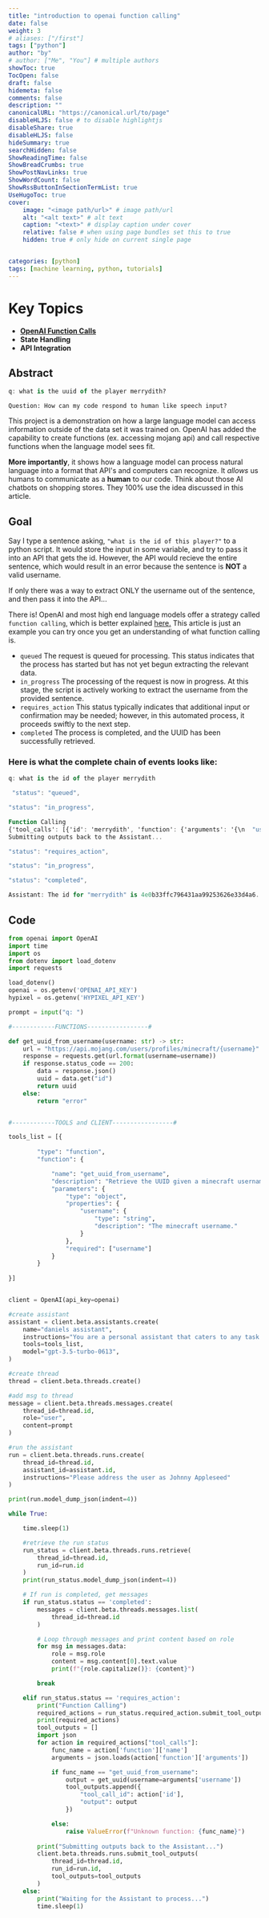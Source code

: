 ```yaml
---
title: "introduction to openai function calling"
date: false
weight: 3
# aliases: ["/first"]
tags: ["python"]
author: "by"
# author: ["Me", "You"] # multiple authors
showToc: true
TocOpen: false
draft: false
hidemeta: false
comments: false
description: ""
canonicalURL: "https://canonical.url/to/page"
disableHLJS: false # to disable highlightjs
disableShare: true
disableHLJS: false
hideSummary: true
searchHidden: false
ShowReadingTime: false
ShowBreadCrumbs: true
ShowPostNavLinks: true
ShowWordCount: false
ShowRssButtonInSectionTermList: true
UseHugoToc: true
cover:
    image: "<image path/url>" # image path/url
    alt: "<alt text>" # alt text
    caption: "<text>" # display caption under cover
    relative: false # when using page bundles set this to true
    hidden: true # only hide on current single page


categories: [python]
tags: [machine learning, python, tutorials]
---
```


# Key Topics

- [**OpenAI Function Calls**](https://platform.openai.com/docs/guides/function-calling)
- **State Handling**
- **API Integration**

## Abstract

```a title="console"
q: what is the uuid of the player merrydith?
```
`Question: How can my code respond to human like speech input?`


This project is a demonstration on how a large language model can access information outside of the data set it was trained on. OpenAI has added the capability to create functions (ex. accessing mojang api) and call respective functions when the language model sees fit.

**More importantly**, it shows how a language model can process natural language into a format that API's and computers can recognize. It *allows* us humans to communicate as a **human** to our code. Think about those AI chatbots on shopping stores. They 100% use the idea discussed in this article.


## Goal

Say I type a sentence asking, `"what is the id of this player?"` to a python script. It would store the input in some variable, and try to pass it into an API that gets the id. However, the API would recieve the entire sentence, which would result in an error because the sentence is **NOT** a valid username.

If only there was a way to extract ONLY the username out of the sentence, and then pass it into the API...

There is! OpenAI and most high end language models offer a strategy called `function calling`, which is better explained [here.](https://platform.openai.com/docs/guides/function-calling) This article is just an example you can try once you get an understanding of what function calling is.

- `queued` The request is queued for processing. This status indicates that the process has started but has not yet begun extracting the relevant data.
- `in_progress` The processing of the request is now in progress. At this stage, the script is actively working to extract the username from the provided sentence.
- `requires_action` This status typically indicates that additional input or confirmation may be needed; however, in this automated process, it proceeds swiftly to the next step.
- `completed` The process is completed, and the UUID has been successfully retrieved.

### Here is what the complete chain of events looks like:

```a title="console"
q: what is the id of the player merrydith
```

```a title="status 1: queued"
 "status": "queued",
```

```a title="status 2: in_progress"
"status": "in_progress",
```

```a title="function call"
Function Calling
{'tool_calls': [{'id': 'merrydith', 'function': {'arguments': '{\n  "username": "merrydith"\n}', 'name': 'get_uuid_from_username'}, 'type': 'function'}]}
Submitting outputs back to the Assistant...
```

```a title="status 3: requires_action"
"status": "requires_action",
```

```a title="status 4: in_progress"
"status": "in_progress",
```

```a title="status 5: completed"
"status": "completed",
```

```a title="output"
Assistant: The id for "merrydith" is 4e0b33ffc796431aa99253626e33d4a6.
```


















## Code

```python title="python 3.11"
from openai import OpenAI
import time
import os
from dotenv import load_dotenv
import requests

load_dotenv()
openai = os.getenv('OPENAI_API_KEY')
hypixel = os.getenv('HYPIXEL_API_KEY')

prompt = input("q: ")

#------------FUNCTIONS-----------------#

def get_uuid_from_username(username: str) -> str:
    url = "https://api.mojang.com/users/profiles/minecraft/{username}"
    response = requests.get(url.format(username=username))
    if response.status_code == 200:
        data = response.json()
        uuid = data.get("id")
        return uuid
    else:
        return "error"


#------------TOOLS and CLIENT-----------------#

tools_list = [{
    
        "type": "function",
        "function": {

            "name": "get_uuid_from_username",
            "description": "Retrieve the UUID given a minecraft username.",
            "parameters": {
                "type": "object",
                "properties": {
                    "username": {
                        "type": "string",
                        "description": "The minecraft username."
                    }
                },
                "required": ["username"]
            }
        }
    
}]


client = OpenAI(api_key=openai)

#create assistant
assistant = client.beta.assistants.create(
    name="daniels assistant",
    instructions="You are a personal assistant that caters to any task.",
    tools=tools_list,
    model="gpt-3.5-turbo-0613",
)

#create thread
thread = client.beta.threads.create()

#add msg to thread
message = client.beta.threads.messages.create(
    thread_id=thread.id,
    role="user",
    content=prompt
)

#run the assistant
run = client.beta.threads.runs.create(
    thread_id=thread.id,
    assistant_id=assistant.id,
    instructions="Please address the user as Johnny Appleseed"
)

print(run.model_dump_json(indent=4))

while True:

    time.sleep(1)

    #retrieve the run status
    run_status = client.beta.threads.runs.retrieve(
        thread_id=thread.id,
        run_id=run.id
    )
    print(run_status.model_dump_json(indent=4))

    # If run is completed, get messages
    if run_status.status == 'completed':
        messages = client.beta.threads.messages.list(
            thread_id=thread.id
        )

        # Loop through messages and print content based on role
        for msg in messages.data:
            role = msg.role
            content = msg.content[0].text.value
            print(f"{role.capitalize()}: {content}")

        break

    elif run_status.status == 'requires_action':
        print("Function Calling")
        required_actions = run_status.required_action.submit_tool_outputs.model_dump()
        print(required_actions)
        tool_outputs = []
        import json
        for action in required_actions["tool_calls"]:
            func_name = action['function']['name']
            arguments = json.loads(action['function']['arguments'])

            if func_name == "get_uuid_from_username":
                output = get_uuid(username=arguments['username'])
                tool_outputs.append({
                    "tool_call_id": action['id'],
                    "output": output
                })

            else:
                raise ValueError(f"Unknown function: {func_name}")
            
        print("Submitting outputs back to the Assistant...")
        client.beta.threads.runs.submit_tool_outputs(
            thread_id=thread.id,
            run_id=run.id,
            tool_outputs=tool_outputs
        )
    else:
        print("Waiting for the Assistant to process...")
        time.sleep(1)

```


